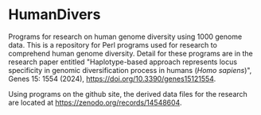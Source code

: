 # HumanDivers
Programs for research on human genome diversity using 1000 genome data.
This is a repository for Perl programs used for research to comprehend human genome diversity.
Detail for these programs are in the research paper entitled "Haplotype-based approach represents locus specificity in genomic diversification process in humans (_Homo sapiens_)",
Genes 15: 1554 (2024),
https://doi.org/10.3390/genes15121554.

Using programs on the github site, the derived data files for the research are located at https://zenodo.org/records/14548604. 
